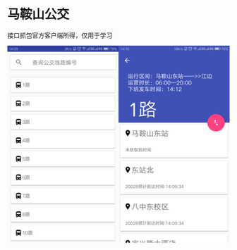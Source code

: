 # 马鞍山公交

接口抓包官方客户端所得，仅用于学习

<img src="https://raw.githubusercontent.com/lieyanqzu/Maanshan-GongJiao/master/sample.png" width = "50%" height = "50%" /><img src="https://raw.githubusercontent.com/lieyanqzu/Maanshan-GongJiao/master/sample2.png" width = "50%" height = "50%" />
